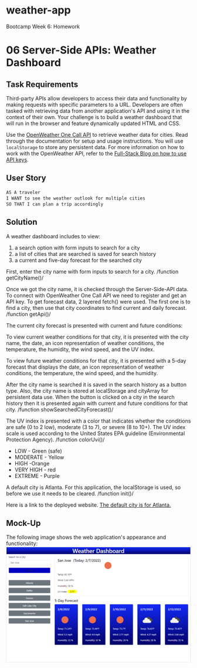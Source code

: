 # weather-app
Bootcamp Week 6: Homework
# 06 Server-Side APIs: Weather Dashboard

## Task Requirements

Third-party APIs allow developers to access their data and functionality by making requests with specific parameters to a URL. Developers are often tasked with retrieving data from another application's API and using it in the context of their own. Your challenge is to build a weather dashboard that will run in the browser and feature dynamically updated HTML and CSS.

Use the [OpenWeather One Call API](https://openweathermap.org/api/one-call-api) to retrieve weather data for cities. Read through the documentation for setup and usage instructions. You will use `localStorage` to store any persistent data. For more information on how to work with the OpenWeather API, refer to the [Full-Stack Blog on how to use API keys](https://coding-boot-camp.github.io/full-stack/apis/how-to-use-api-keys).

## User Story
```
AS A traveler
I WANT to see the weather outlook for multiple cities
SO THAT I can plan a trip accordingly
```
## Solution

A weather dashboard includes to view:
 1. a search option with form inputs to search for a city  
 2. a list of cities that are searched is saved for search history 
 3. a current and five-day forecast for the searched city

First, enter the city name with form inputs to search for a city. /function getCityName()/

Once we got the city name, it is checked through the Server-Side-API data. To connect with OpenWeather One Call API we need to register and get an API key. To get forecast data, 2 layered fetch() were used. The first one is to find a city, then use that city coordinates to find current and daily forecast. /function getApi()/

The current city forecast is presented with current and future conditions:

To view current weather conditions for that city, it is presented with the city name, the date, an icon representation of weather conditions, the temperature, the humidity, the wind speed, and the UV index.

To view future weather conditions for that city, it is presented with a 5-day forecast that displays the date, an icon representation of weather conditions, the temperature, the wind speed, and the humidity.

After the city name is searched it is saved in the search history as a button type. Also, the city name is stored at localStorage and cityArray for persistent data use. When the button is clicked on a city in the search history then it is presented again with current and future conditions for that city. /function showSearchedCityForecast()/

The UV index is presented with a color that indicates whether the conditions are safe (0 to 2 low), moderate (3 to 7), or severe (8 to 10+). The UV index scale is used according to the United States EPA guideline (Environmental Protection Agency). /function colorUvi()/

- LOW - Green (safe)
- MODERATE - Yellow
- HIGH -Orange
- VERY HIGH - red
- EXTREME - Purple

A default city is Atlanta. For this application, the localStorage is used, so before we use it needs to be cleared.  /function init()/

Here is a link to the deployed website. [The default city is for Atlanta.](https://nara1469.github.io/DailyPlanner/)

## Mock-Up

The following image shows the web application's appearance and functionality:
![The weather app includes a search option, a list of cities, and a five-day forecast and current weather conditions for Atlanta.](./assets/images/weather-dashboard.png)